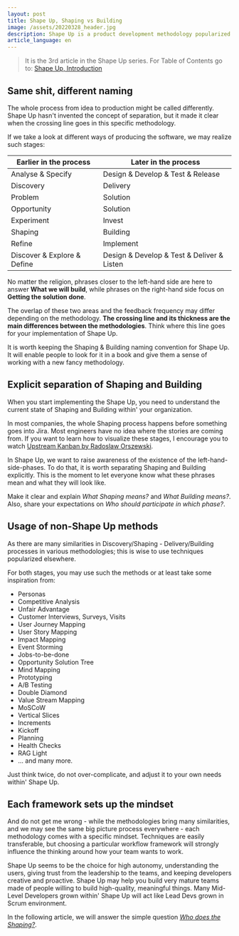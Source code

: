 ```yaml
---
layout: post
title: Shape Up, Shaping vs Building
image: /assets/20220328_header.jpg
description: Shape Up is a product development methodology popularized thanks to Ryan Singer, a Head of Product Strategy at Basecamp. I cover the topics not entirely covered in the book to make your implementation of Shape Up much easier. 
article_language: en
---
```


> It is the 3rd article in the Shape Up series. For Table of Contents go to: [Shape Up, Introduction](https://rmakara.github.io/Shape-Up-Introduction)

## Same shit, different naming

The whole process from idea to production might be called differently. Shape Up hasn't invented the concept of separation, but it made it clear when the crossing line goes in this specific methodology.

If we take a look at different ways of producing the software, we may realize such stages:

|Earlier in the process|Later in the process|
|---|---|
|Analyse & Specify|Design & Develop & Test & Release|
|Discovery|Delivery|
|Problem|Solution|
|Opportunity|Solution|
|Experiment|Invest|
|Shaping|Building|
|Refine|Implement|
|Discover & Explore & Define|Design & Develop & Test & Deliver & Listen|

No matter the religion, phrases closer to the left-hand side are here to answer __What we will build__, while phrases on the right-hand side focus on __Getting the solution done__. 

The overlap of these two areas and the feedback frequency may differ depending on the methodology. __The crossing line and its thickness are the main differences between the methodologies__. Think where this line goes for your implementation of Shape Up.

It is worth keeping the Shaping & Building naming convention for Shape Up. It will enable people to look for it in a book and give them a sense of working with a new fancy methodology.

## Explicit separation of Shaping and Building

When you start implementing the Shape Up, you need to understand the current state of Shaping and Building within' your organization.

In most companies, the whole Shaping process happens before something goes into Jira. Most engineers have no idea where the stories are coming from. If you want to learn how to visualize these stages, I encourage you to watch [Upstream Kanban by Radoslaw Orszewski](https://www.youtube.com/watch?v=wmaDppWNBJc).

In Shape Up, we want to raise awareness of the existence of the left-hand-side-phases. To do that, it is worth separating Shaping and Building explicitly. This is the moment to let everyone know what these phrases mean and what they will look like.

Make it clear and explain _What Shaping means?_ and _What Building means?_. Also, share your expectations on _Who should participate in which phase?_.

## Usage of non-Shape Up methods

As there are many similarities in Discovery/Shaping - Delivery/Building processes in various methodologies; this is wise to use techniques popularized elsewhere. 

For both stages, you may use such the methods or at least take some inspiration from:
* Personas
* Competitive Analysis
* Unfair Advantage
* Customer Interviews, Surveys, Visits
* User Journey Mapping
* User Story Mapping
* Impact Mapping
* Event Storming
* Jobs-to-be-done
* Opportunity Solution Tree
* Mind Mapping
* Prototyping
* A/B Testing
* Double Diamond
* Value Stream Mapping
* MoSCoW
* Vertical Slices
* Increments
* Kickoff
* Planning
* Health Checks
* RAG Light
* ... and many more.

Just think twice, do not over-complicate, and adjust it to your own needs within' Shape Up.

## Each framework sets up the mindset

And do not get me wrong - while the methodologies bring many similarities, and we may see the same big picture process everywhere - each methodology comes with a specific mindset. Techniques are easily transferable, but choosing a particular workflow framework will strongly influence the thinking around how your team wants to work. 

Shape Up seems to be the choice for high autonomy, understanding the users, giving trust from the leadership to the teams, and keeping developers creative and proactive. Shape Up may help you build very mature teams made of people willing to build high-quality, meaningful things. Many Mid-Level Developers grown within' Shape Up will act like Lead Devs grown in Scrum environment.

In the following article, we will answer the simple question _[Who does the Shaping?](https://rmakara.github.io/Shape-Up-Who-does-the-Shaping)_.
